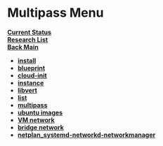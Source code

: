 # Multipass Menu

**[Current Status](../development/status/weekly/current_status.md)**\
**[Research List](../../research_list.md)**\
**[Back Main](../../../README.md)**

- **[install](./multipass_install.md)**
- **[blueprint](./blueprint.md)**
- **[cloud-init](./cloud-init.md)**
- **[instance](./instance.md)**
- **[libvert](libvert.md)**
- **[list](./list.md)**
- **[multipass](./multipass.md)**
- **[ubuntu images](./ubuntu_images.md)**
- **[VM network](./vm_network.md)**
- **[bridge network](./create_network_bridge.md)**
- **[netplan_systemd-networkd-networkmanager](Netplan_systemd-networkd_and_NetworkManager_trio.md)**
